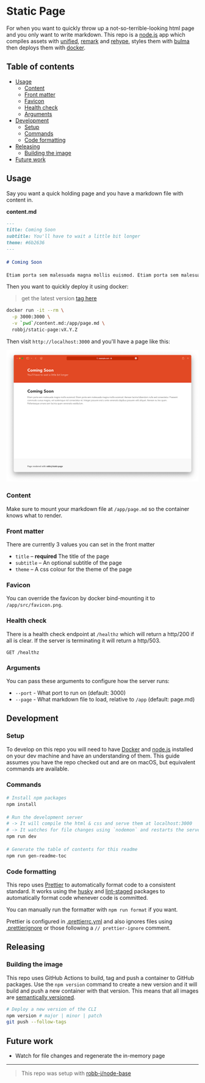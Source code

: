 # Static Page

For when you want to quickly throw up a not-so-terrible-looking html page
and you only want to write markdown.
This repo is a [node.js](https://nodejs.org) app which compiles assets with
[unified](https://www.npmjs.com/package/unified),
[remark](https://www.npmjs.com/package/remark) and
[rehype](https://www.npmjs.com/package/rehype), styles them with
[bulma](https://www.npmjs.com/package/bulma) then deploys them with
[docker](https://www.docker.com/).

<!-- toc-head -->

## Table of contents

- [Usage](#usage)
  - [Content](#content)
  - [Front matter](#front-matter)
  - [Favicon](#favicon)
  - [Health check](#health-check)
  - [Arguments](#arguments)
- [Development](#development)
  - [Setup](#setup)
  - [Commands](#commands)
  - [Code formatting](#code-formatting)
- [Releasing](#releasing)
  - [Building the image](#building-the-image)
- [Future work](#future-work)

<!-- toc-tail -->

## Usage

Say you want a quick holding page and you have a markdown file with content in.

**content.md**

```md
---
title: Coming Soon
subtitle: You'll have to wait a little bit longer
theme: #6b2636
---

# Coming Soon

Etiam porta sem malesuada magna mollis euismod. Etiam porta sem malesuada magna mollis euismod. Aenean lacinia bibendum nulla sed consectetur. Praesent commodo cursus magna, vel scelerisque nisl consectetur et. Integer posuere erat a ante venenatis dapibus posuere velit aliquet. Aenean eu leo quam. Pellentesque ornare sem lacinia quam venenatis vestibulum.
```

Then you want to quickly deploy it using docker:

> get the latest version [tag here](https://github.com/robb-j/static-page/pkgs/container/static-page)

```sh
docker run -it --rm \
  -p 3000:3000 \
  -v `pwd`/content.md:/app/page.md \
  robbj/static-page:vX.Y.Z
```

Then visit `http://localhost:3000` and you'll have a page like this:

![A screenshot showing the generated static page](/screenshot.png)

### Content

Make sure to mount your markdown file at `/app/page.md` so the container knows what to render.

### Front matter

There are currently 3 values you can set in the front matter

- `title` – **required** The title of the page
- `subtitle` – An optional subtitle of the page
- `theme` – A css colour for the theme of the page

### Favicon

You can override the favicon by docker bind-mounting it to `/app/src/favicon.png`.

### Health check

There is a health check endpoint at `/healthz` which will return a http/200 if all is clear.
If the server is terminating it will return a http/503.

```
GET /healthz
```

### Arguments

You can pass these arguments to configure how the server runs:

- `--port` - What port to run on (default: 3000)
- `--page` - What markdown file to load, relative to `/app` (default: page.md)

## Development

### Setup

To develop on this repo you will need to have [Docker](https://www.docker.com/) and
[node.js](https://nodejs.org) installed on your dev machine and have an understanding of them.
This guide assumes you have the repo checked out and are on macOS, but equivalent commands are available.

### Commands

```sh
# Install npm packages
npm install

# Run the development server
# -> It will compile the html & css and serve them at localhost:3000
# -> It watches for file changes using `nodemon` and restarts the server
npm run dev

# Generate the table of contents for this readme
npm run gen-readme-toc
```

### Code formatting

This repo uses [Prettier](https://prettier.io/) to automatically format code to a consistent standard.
It works using the [husky](https://www.npmjs.com/package/husky)
and [lint-staged](https://www.npmjs.com/package/lint-staged) packages to
automatically format code whenever code is committed.

You can manually run the formatter with `npm run format` if you want.

Prettier is configured in [.prettierrc.yml](/.prettierrc.yml)
and also ignores files using [.prettierignore](/.prettierignore)
or those following a `// prettier-ignore` comment.

## Releasing

### Building the image

This repo uses GitHub Actions to build, tag and push a container to GitHub packages.
Use the `npm version` command to create a new version and it will build and
push a new container with that version.
This means that all images are [semantically versioned](https://semver.org/).

```sh
# Deploy a new version of the CLI
npm version # major | minor | patch
git push --follow-tags
```

## Future work

- Watch for file changes and regenerate the in-memory page

---

> This repo was setup with [robb-j/node-base](https://github.com/robb-j/node-base)
